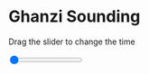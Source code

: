 <h1>Ghanzi Sounding</h1>
<p>Drag the slider to change the time</p>

<div class="slidecontainer">
<input oninput='setImage(this)' class="slider" type="range" min="0" max="7" value="0" step="1" />
<img id='img'/>
</div>

<script>
var img = document.getElementById('img');
var img_array = ['/assets/images/skwt/skd_ghanzi_wrfout_d01_2020-06-30_12:00:00.png',
'/assets/images/skwt/skd_ghanzi_wrfout_d01_2020-06-30_18:00:00.png',
'/assets/images/skwt/skd_ghanzi_wrfout_d01_2020-07-01_00:00:00.png',
'/assets/images/skwt/skd_ghanzi_wrfout_d01_2020-07-01_06:00:00.png',
'/assets/images/skwt/skd_ghanzi_wrfout_d01_2020-07-01_12:00:00.png',
'/assets/images/skwt/skd_ghanzi_wrfout_d01_2020-07-01_18:00:00.png',
'/assets/images/skwt/skd_ghanzi_wrfout_d01_2020-07-02_00:00:00.png',];
function setImage(obj)
{
        var value = obj.value;
        img.src = img_array[value];

}
</script>
